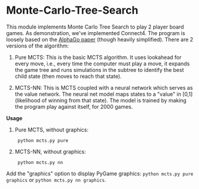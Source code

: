 # Monte-Carlo-Tree-Search

This module implements Monte Carlo Tree Search to play 2 player board games. As demonstration, we've implemented Connect4. The program is loosely based on the [AlphaGo paper](https://www.nature.com/articles/nature16961) (though heavily simplified). There are 2 versions of the algorithm:

1. Pure MCTS: This is the basic MCTS algorithm. It uses lookahead for every move, i.e., every time the computer must play a move, it expands the game tree and runs simulations in the subtree to identify the best child state (then moves to reach that state).

2. MCTS-NN: This is MCTS coupled with a neural network which serves as the value network. The neural net model maps states to a "value" in [0,1] (likelihood of winning from that state). The model is trained by making the program play against itself, for 2000 games.

**Usage**

1. Pure MCTS, without graphics:
        
        python mcts.py pure
      
2. MCTS-NN, without graphics:

        python mcts.py nn
        
Add the "graphics" option to display PyGame graphics: `python mcts.py pure graphics` or `python mcts.py nn graphics`.
